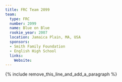 ```yaml
---
title: FRC Team 2099
team:
  type: FRC
  number: 2099
  name: Blue on Blue
  rookie_year: 2007
  location: Jamaica Plain, MA, USA
  sponsors:
  - Smith Family Foundation
  - English High School
  links:
    Website:
---
```


{% include remove_this_line_and_add_a_paragraph %}